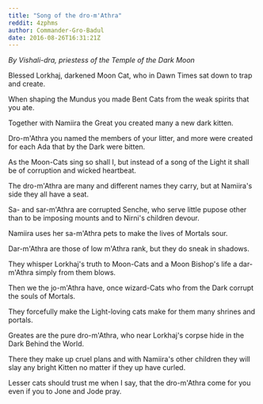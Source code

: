 ```yaml
---
title: "Song of the dro-m'Athra"
reddit: 4zphms
author: Commander-Gro-Badul
date: 2016-08-26T16:31:21Z
---
```


*By Vishali-dra, priestess of the Temple of the Dark Moon*

Blessed Lorkhaj, darkened Moon Cat, who in Dawn Times sat down to trap and create.

When shaping the Mundus you made Bent Cats from the weak spirits that you ate.

Together with Namiira the Great you created many a new dark kitten.

Dro-m'Athra you named the members of your litter, and more were created for each Ada that by the Dark were bitten.

As the Moon-Cats sing so shall I, but instead of a song of the Light it shall be of corruption and wicked heartbeat.

The dro-m'Athra are many and different names they carry, but at Namiira's side they all have a seat.

Sa- and sar-m'Athra are corrupted Senche, who serve little pupose other than to be imposing mounts and to Nirni's children devour.

Namiira uses her sa-m'Athra pets to make the lives of Mortals sour.

Dar-m'Athra are those of low m'Athra rank, but they do sneak in shadows.

They whisper Lorkhaj's truth to Moon-Cats and a Moon Bishop's life a dar-m'Athra simply from them blows.

Then we the jo-m'Athra have, once wizard-Cats who from the Dark corrupt the souls of Mortals.

They forcefully make the Light-loving cats make for them many shrines and portals.

Greates are the pure dro-m'Athra, who near Lorkhaj's corpse hide in the Dark Behind the World.

There they make up cruel plans and with Namiira's other children they will slay any bright Kitten no matter if they up have curled.

Lesser cats should trust me when I say, that the dro-m'Athra come for you even if you to Jone and Jode pray.
